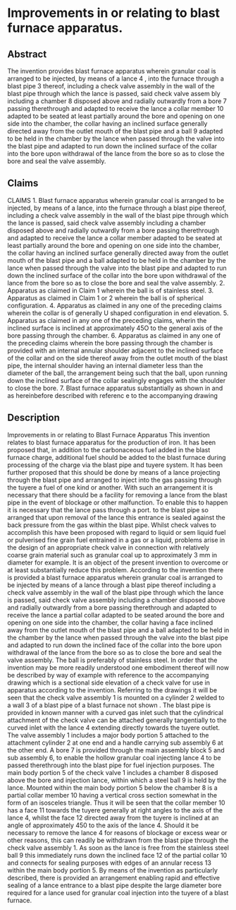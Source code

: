 # Improvements in or relating to blast furnace apparatus.

## Abstract
The invention provides blast furnace apparatus wherein granular coal is arranged to be injected, by means of a lance 4 , into the furnace through a blast pipe 3 thereof, including a check valve assembly in the wall of the blast pipe through which the lance is passed, said check valve assem bly including a chamber 8 disposed above and radially outwardly from a bore 7 passing therethrough and adapted to receive the lance a collar member 10 adapted to be seated at least partially around the bore and opening on one side into the chamber, the collar having an inclined surface generally directed away from the outlet mouth of the blast pipe and a ball 9 adapted to be held in the chamber by the lance when passed through the valve into the blast pipe and adapted to run down the inclined surface of the collar into the bore upon withdrawal of the lance from the bore so as to close the bore and seal the valve assembly.

## Claims
CLAIMS 1. Blast furnace apparatus wherein granular coal is arranged to be injected, by means of a lance, into the furnace through a blast pipe thereof, including a check valve assembly in the wall of the blast pipe through which the lance is passed, said check valve assembly including a chamber disposed above and radially outwardly from a bore passing therethrough and adapted to receive the lance a collar member adapted to be seated at least partially around the bore and opening on one side into the chamber, the collar having an inclined surface generally directed away from the outlet mouth of the blast pipe and a ball adapted to be held in the chamber by the lance when passed through the valve into the blast pipe and adapted to run down the inclined surface of the collar into the bore upon withdrawal of the lance from the bore so as to close the bore and seal the valve assembly. 2. Apparatus as claimed in Claim 1 wherein the ball is of stainless steel. 3. Apparatus as claimed in Claim 1 or 2 wherein the ball is of spherical configuration. 4. Apparatus as claimed in any one of the preceding claims wherein the collar is of generally U shaped configuration in end elevation. 5. Apparatus as claimed in any one of the preceding claims, wherin the inclined surface is inclined at approximately 45O to the general axis of the bore passing through the chamber. 6. Apparatus as claimed in any one of the preceding claims wherein the bore passing through the chamber is provided with an internal annular shoulder adjacent to the inclined surface of the collar and on the side thereof away from the outlet mouth of the blast pipe, the internal shoulder having an internal diameter less than the diameter of the ball, the arrangement being such that the ball, upon running down the inclined surface of the collar sealingly engages with the shoulder to close the bore. 7. Blast furnace apparatus substantially as shown in and as hereinbefore described with referenc e to the accompanying drawing

## Description
Improvements in or relating to Blast Furnace Apparatus This invention relates to blast furnace apparatus for the production of iron. It has been proposed that, in addition to the carbonaceous fuel added in the blast furnace charge, additional fuel should be added to the blast furnace during processing of the charge via the blast pipe and tuyere system. It has been further proposed that this should be done by means of a lance projecting through the blast pipe and arranged to inject into the gas passing through the tuyere a fuel of one kind or another. With such an arrangement it is necessary that there should be a facility for removing a lance from the blast pipe in the event of blockage or other malfunction. To enable this to happen it is necessary that the lance pass through a port. to the blast pipe so arranged that upon removal of the lance this entrance is sealed against the back pressure from the gas within the blast pipe. Whilst check valves to accomplish this have been proposed with regard to liquid or sem liquid fuel or pulverised fine grain fuel entrained in a gas or a liquid, problems arise in the design of an appropriate check valve in connection with relatively coarse grain material such as granular coal up to approximately 3 mm in diameter for example. It is an object of the present invention to overcome or at least substantially reduce this problem. According to the invention there is provided a blast furnace apparatus wherein granular coal is arranged to be injected by means of a lance through a blast pipe thereof including a check valve assembly in the wall of the blast pipe through which the lance is passed, said check valve assembly including a chamber disposed above and radially outwardly from a bore passing therethrough and adapted to receive the lance a partial collar adapted to be seated around the bore and opening on one side into the chamber, the collar having a face inclined away from the outlet mouth of the blast pipe and a ball adapted to be held in the chamber by the lance when passed through the valve into the blast pipe and adapted to run down the inclined face of the collar into the bore upon withdrawal of the lance from the bore so as to close the bore and seal the valve assembly. The ball is preferably of stainless steel. In order that the invention may be more readily understood one embodiment thereof will now be described by way of example with reference to the accompanying drawing which is a sectional side elevation of a check valve for use in apparatus according to the invention. Referring to the drawings it will be seen that the check valve assembly 1 is mounted on a cylinder 2 welded to a wall 3 of a blast pipe of a blast furnace not shown . The blast pipe is provided in known manner with a curved gas inlet such that the cylindrical attachment of the check valve can be attached generally tangentially to the curved inlet with the lance 4 extending directly towards the tuyere outlet. The valve assembly 1 includes a major body portion 5 attached to the attachment cylinder 2 at one end and a handle carrying sub assembly 6 at the other end. A bore 7 is provided through the main assembly block 5 and sub assembly 6, to enable the hollow granular coal injecting lance 4 to be passed therethrough into the blast pipe for fuel injection purposes. The main body portion 5 of the check valve 1 includes a chamber 8 disposed above the bore and injection lance, within which a steel ball 9 is held by the lance. Mounted within the main body portion 5 below the chamber 8 is a partial collar member 10 having a vertical cross section somewhat in the form of an isosceles triangle. Thus it will be seen that the collar member 10 has a face 11 towards the tuyere generally at right angles to the axis of the lance 4, whilst the face 12 directed away from the tuyere is inclined at an angle of approximately 450 to the axis of the lance 4. Should it be necessary to remove the lance 4 for reasons of blockage or excess wear or other reasons, this can readily be withdrawn from the blast pipe through the check valve assembly 1. As soon as the lance is free from the stainless steel ball 9 this immediately runs down the inclined face 12 of the partial collar 10 and connects for sealing purposes with edges of an annular recess 13 within the main body portion 5. By means of the invention as particularly described, there is provided an arrangement enabling rapid and effective sealing of a lance entrance to a blast pipe despite the large diameter bore required for a lance used for granular coal injection into the tuyere of a blast furnace.